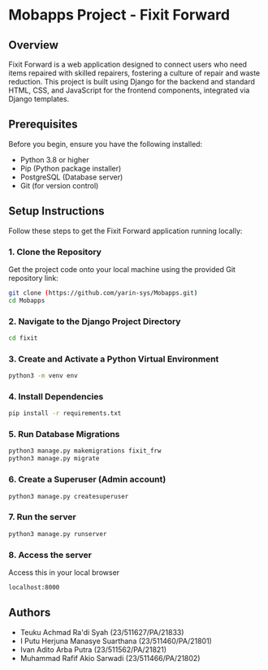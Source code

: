 # Mobapps Project - Fixit Forward

## Overview
Fixit Forward is a web application designed to connect users who need items repaired with skilled repairers, fostering a culture of repair and waste reduction. This project is built using Django for the backend and standard HTML, CSS, and JavaScript for the frontend components, integrated via Django templates.

## Prerequisites
Before you begin, ensure you have the following installed:
* Python 3.8 or higher
* Pip (Python package installer)
* PostgreSQL (Database server)
* Git (for version control)

## Setup Instructions

Follow these steps to get the Fixit Forward application running locally:

### 1. Clone the Repository
Get the project code onto your local machine using the provided Git repository link:
```bash
git clone (https://github.com/yarin-sys/Mobapps.git)
cd Mobapps
```

### 2. Navigate to the Django Project Directory
```bash
cd fixit
```

### 3. Create and Activate a Python Virtual Environment
```bash
python3 -m venv env
```

### 4. Install Dependencies
```bash
pip install -r requirements.txt
```
### 5. Run Database Migrations
```bash
python3 manage.py makemigrations fixit_frw
python3 manage.py migrate
```

### 6. Create a Superuser (Admin account)
```bash
python3 manage.py createsuperuser
```

### 7. Run the server
```bash
python3 manage.py runserver  
```

### 8. Access the server
Access this in your local browser
```bash
localhost:8000
```

## Authors
- Teuku Achmad Ra'di Syah (23/511627/PA/21833)
- I Putu Herjuna Manasye Suarthana (23/511460/PA/21801)
- Ivan Adito Arba Putra (23/511562/PA/21821)
- Muhammad Rafif Akio Sarwadi (23/511466/PA/21802)



